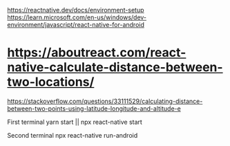https://reactnative.dev/docs/environment-setup
https://learn.microsoft.com/en-us/windows/dev-environment/javascript/react-native-for-android

# https://aboutreact.com/react-native-calculate-distance-between-two-locations/

https://stackoverflow.com/questions/33111529/calculating-distance-between-two-points-using-latitude-longitude-and-altitude-e

First terminal
yarn start || npx react-native start

Second terminal
npx react-native run-android
